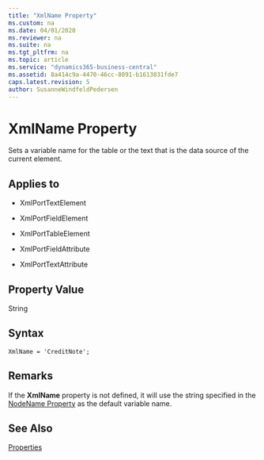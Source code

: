 ```yaml
---
title: "XmlName Property"
ms.custom: na
ms.date: 04/01/2020
ms.reviewer: na
ms.suite: na
ms.tgt_pltfrm: na
ms.topic: article
ms.service: "dynamics365-business-central"
ms.assetid: 8a414c9a-4470-46cc-8091-b1613031fde7
caps.latest.revision: 5
author: SusanneWindfeldPedersen
---
```

 
# XmlName Property
Sets a variable name for the table or the text that is the data source of the current element.

## Applies to  

- XmlPortTextElement 

- XmlPortFieldElement 

- XmlPortTableElement

- XmlPortFieldAttribute

- XmlPortTextAttribute

## Property Value
String

## Syntax
```
XmlName = 'CreditNote';
```

## Remarks
If the **XmlName** property is not defined, it will use the string specified in the [NodeName Property](devenv-nodename-property.md) as the default variable name.

## See Also  
 [Properties](devenv-properties.md)
